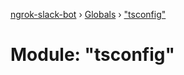 [ngrok-slack-bot](../README.md) › [Globals](../globals.md) › ["tsconfig"](_tsconfig_.md)

# Module: "tsconfig"


